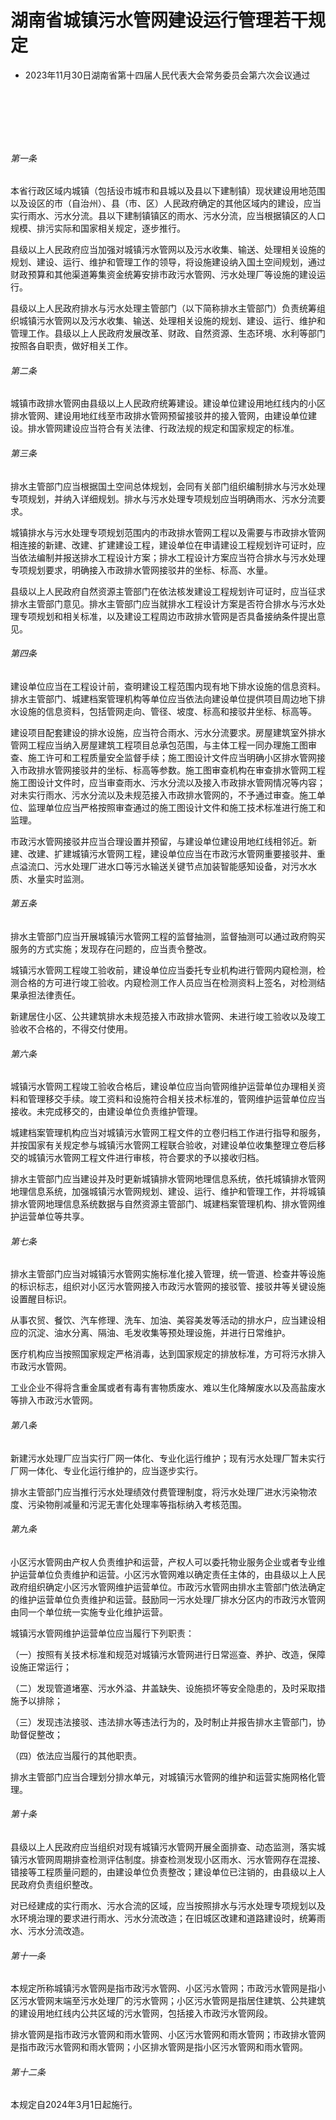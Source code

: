 # 湖南省城镇污水管网建设运行管理若干规定

- 2023年11月30日湖南省第十四届人民代表大会常务委员会第六次会议通过

<!-- INFO END -->

​

​

​

###### 第一条

本省行政区域内城镇（包括设市城市和县城以及县以下建制镇）现状建设用地范围以及设区的市（自治州）、县（市、区）人民政府确定的其他区域内的建设，应当实行雨水、污水分流。县以下建制镇镇区的雨水、污水分流，应当根据镇区的人口规模、排污实际和国家相关规定，逐步推行。

县级以上人民政府应当加强对城镇污水管网以及污水收集、输送、处理相关设施的规划、建设、运行、维护和管理工作的领导，将设施建设纳入国土空间规划，通过财政预算和其他渠道筹集资金统筹安排市政污水管网、污水处理厂等设施的建设运行。

县级以上人民政府排水与污水处理主管部门（以下简称排水主管部门）负责统筹组织城镇污水管网以及污水收集、输送、处理相关设施的规划、建设、运行、维护和管理工作。县级以上人民政府发展改革、财政、自然资源、生态环境、水利等部门按照各自职责，做好相关工作。

###### 第二条

城镇市政排水管网由县级以上人民政府统筹建设。建设单位建设用地红线内的小区排水管网、建设用地红线至市政排水管网预留接驳井的接入管网，由建设单位建设。排水管网建设应当符合有关法律、行政法规的规定和国家规定的标准。

###### 第三条

排水主管部门应当根据国土空间总体规划，会同有关部门组织编制排水与污水处理专项规划，并纳入详细规划。排水与污水处理专项规划应当明确雨水、污水分流要求。

城镇排水与污水处理专项规划范围内的市政排水管网工程以及需要与市政排水管网相连接的新建、改建、扩建建设工程，建设单位在申请建设工程规划许可证时，应当依法编制并报送排水工程设计方案；排水工程设计方案应当符合排水与污水处理专项规划要求，明确接入市政排水管网接驳井的坐标、标高、水量。

县级以上人民政府自然资源主管部门在依法核发建设工程规划许可证时，应当征求排水主管部门意见。排水主管部门应当就排水工程设计方案是否符合排水与污水处理专项规划和相关标准，以及建设工程周边市政排水管网是否具备接纳条件提出意见。

###### 第四条

建设单位应当在工程设计前，查明建设工程范围内现有地下排水设施的信息资料。排水主管部门、城建档案管理机构等单位应当依法向建设单位提供项目周边地下排水设施的信息资料，包括管网走向、管径、坡度、标高和接驳井坐标、标高等。

建设项目配套建设的排水设施，应当符合雨水、污水分流要求。房屋建筑室外排水管网工程应当纳入房屋建筑工程项目总承包范围，与主体工程一同办理施工图审查、施工许可和工程质量安全监督手续；施工图设计文件应当明确小区排水管网接入市政排水管网接驳井的坐标、标高等参数。施工图审查机构在审查排水管网工程施工图设计文件时，应当审查雨水、污水分流以及接入市政排水管网情况等内容；对未实行雨水、污水分流以及未规范接入市政排水管网的，不予通过审查。施工单位、监理单位应当严格按照审查通过的施工图设计文件和施工技术标准进行施工和监理。

市政污水管网接驳井应当合理设置并预留，与建设单位建设用地红线相邻近。新建、改建、扩建城镇污水管网工程，建设单位应当在市政污水管网重要接驳井、重点溢流口、污水处理厂进水口等污水输送关键节点加装智能感知设备，对污水水质、水量实时监测。

###### 第五条

排水主管部门应当开展城镇污水管网工程的监督抽测，监督抽测可以通过政府购买服务的方式实施；发现存在问题的，应当责令整改。

城镇污水管网工程竣工验收前，建设单位应当委托专业机构进行管网内窥检测，检测合格的方可进行竣工验收。内窥检测工作人员应当在检测资料上签名，对检测结果承担法律责任。

新建居住小区、公共建筑排水未规范接入市政排水管网、未进行竣工验收以及竣工验收不合格的，不得交付使用。

###### 第六条

城镇污水管网工程竣工验收合格后，建设单位应当向管网维护运营单位办理相关资料和管理移交手续。竣工资料和设施符合相关技术标准的，管网维护运营单位应当接收。未完成移交的，由建设单位负责维护管理。

城建档案管理机构应当对城镇污水管网工程文件的立卷归档工作进行指导和服务，并按国家有关规定参与城镇污水管网工程联合验收，对建设单位收集整理立卷后移交的城镇污水管网工程文件进行审核，符合要求的予以接收归档。

排水主管部门应当建设并及时更新城镇排水管网地理信息系统，依托城镇排水管网地理信息系统，加强城镇污水管网规划、建设、运行、维护和管理工作，并将城镇排水管网地理信息系统数据与自然资源主管部门、城建档案管理机构、排水管网维护运营单位等共享。

###### 第七条

排水主管部门应当对城镇污水管网实施标准化接入管理，统一管道、检查井等设施的标识标志，组织对小区污水管网接入市政污水管网的接驳管、接驳井等关键设施设置醒目标识。

从事农贸、餐饮、汽车修理、洗车、加油、美容美发等活动的排水户，应当建设相应的沉淀、油水分离、隔油、毛发收集等预处理设施，并进行日常维护。

医疗机构应当按照国家规定严格消毒，达到国家规定的排放标准，方可将污水排入市政污水管网。

工业企业不得将含重金属或者有毒有害物质废水、难以生化降解废水以及高盐废水等排入市政污水管网。

###### 第八条

新建污水处理厂应当实行厂网一体化、专业化运行维护；现有污水处理厂暂未实行厂网一体化、专业化运行维护的，应当逐步实行。

排水主管部门应当推行污水处理绩效付费管理制度，将污水处理厂进水污染物浓度、污染物削减量和污泥无害化处理率等指标纳入考核范围。

###### 第九条

小区污水管网由产权人负责维护和运营，产权人可以委托物业服务企业或者专业维护运营单位负责维护和运营。小区污水管网难以确定责任主体的，由县级以上人民政府组织确定小区污水管网维护运营单位。市政污水管网由排水主管部门依法确定的维护运营单位负责维护和运营。鼓励同一污水处理厂排水分区内的市政污水管网由同一个单位统一实施专业化维护运营。

城镇污水管网维护运营单位应当履行下列职责：

（一）按照有关技术标准和规范对城镇污水管网进行日常巡查、养护、改造，保障设施正常运行；

（二）发现管道堵塞、污水外溢、井盖缺失、设施损坏等安全隐患的，及时采取措施予以排除；

（三）发现违法接驳、违法排水等违法行为的，及时制止并报告排水主管部门，协助督促整改；

（四）依法应当履行的其他职责。

排水主管部门应当合理划分排水单元，对城镇污水管网的维护和运营实施网格化管理。

###### 第十条

县级以上人民政府应当组织对现有城镇污水管网开展全面排查、动态监测，落实城镇污水管网周期排查检测评估制度。排查检测发现小区雨水、污水管网存在混接、错接等工程质量问题的，由建设单位负责整改；建设单位已注销的，由县级以上人民政府负责组织整改。

对已经建成的实行雨水、污水合流的区域，应当按照排水与污水处理专项规划以及水环境治理的要求进行雨水、污水分流改造；在旧城区改建和道路建设时，统筹雨水、污水分流改造。

###### 第十一条

本规定所称城镇污水管网是指市政污水管网、小区污水管网；市政污水管网是指小区污水管网末端至污水处理厂的污水管网；小区污水管网是指居住建筑、公共建筑的建设用地红线内公共区域的污水管网，包括接入市政污水管网段。

排水管网是指市政污水管网和雨水管网、小区污水管网和雨水管网；市政排水管网是指市政污水管网和雨水管网；小区排水管网是指小区污水管网和雨水管网。

###### 第十二条

本规定自2024年3月1日起施行。
